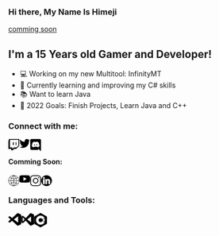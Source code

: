 ### Hi there, My Name Is Himeji
[comming soon][website]

## I'm a 15 Years old Gamer and Developer!

- 💻 Working on my new Multitool: InfinityMT
- 🌱 Currently learning and improving my C# skills
- 📚 Want to learn Java
- 🥅 2022 Goals: Finish Projects, Learn Java and C++

### Connect with me:

[<img align="left" alt="Himeji | Twitch" width="22px" src="https://github.com/HimejiDev/HimejiDev/blob/main/README/TwitchLogo.png" />][twitch]
[<img align="left" alt="Himeji | Twitter" width="22px" src="https://github.com/HimejiDev/HimejiDev/blob/main/README/TwitterLogo.png" />][twitter]
[<img align="left" alt="卄imeji ᗪev ǁ 💻 | Discord Server" width="22px" src="https://github.com/HimejiDev/HimejiDev/blob/main/README/DiscordLogo.png" />][discord]

<br />

#### Comming Soon:

[<img align="left" alt="example.dev" width="22px" src="https://github.com/HimejiDev/HimejiDev/blob/main/README/WebsiteLogo.png" />][website]
[<img align="left" alt="Himeji | Youtube" width="22px" src="https://github.com/HimejiDev/HimejiDev/blob/main/README/YoutubeLogo.png" />][youtube]
[<img align="left" alt="Himeji | Instagram" width="22px" src="https://github.com/HimejiDev/HimejiDev/blob/main/README/InstagramLogo.png" />][instagram]
[<img align="left" alt="Himeji | LinkedIn" width="22px" src="https://github.com/HimejiDev/HimejiDev/blob/main/README/LinkedInLogo.png" />][linkedin]

<br />

### Languages and Tools:

[<img align="left" alt="Visual Studio Code" width="26px" src="https://github.com/HimejiDev/HimejiDev/blob/main/README/VSCodeLogo.png" />][VSCode]
[<img align="left" alt="Visual Studio 2019" width="26px" src="https://github.com/HimejiDev/HimejiDev/blob/main/README/VS2019Logo.png" />][VS2019]
[<img align="left" alt="C#" width="26px" src="https://github.com/HimejiDev/HimejiDev/blob/main/README/csharpLogo.png" />][csharp]

<br />
<br />

[VSCode]: https://code.visualstudio.com
[VS2019]: https://visualstudio.microsoft.com/vs/

[csharp]: https://dotnet.microsoft.com/languages/csharp

[twitch]: https://www.twitch.tv/himejimc
[twitter]: https://twitter.com/HimejiMC
[discord]: https://discord.gg/myrvjYK2MH

[website]: https://example.net
[youtube]: https://example.net
[instagram]: https://example.net
[linkedin]: https://example.net